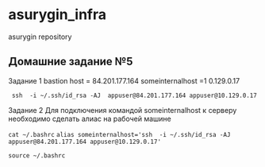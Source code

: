 # asurygin_infra
asurygin repository



## Домашние задание №5
Задание 1
bastion host = 84.201.177.164
someinternalhost =1 0.129.0.17
```
 ssh  -i ~/.ssh/id_rsa -AJ  appuser@84.201.177.164 appuser@10.129.0.17
```

Задание 2
Для подключения командой someinternalhost к серверу необходимо сделать алиас на рабочей машине

```cat ~/.bashrc```
```alias someinternalhost='ssh  -i ~/.ssh/id_rsa -AJ  appuser@84.201.177.164 appuser@10.129.0.17'```

```source ~/.bashrc```
